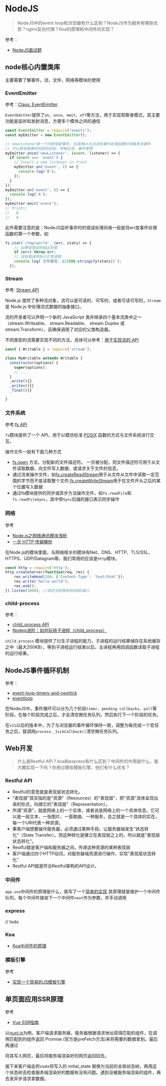 NodeJS
===

> NodeJS中的event loop和浏览器有什么区别？NodeJS作为服务有哪些优势？nginx反向代理？Koa的原理和中间件的实现？

参考：
* [NodeJS面试题](https://github.com/jimuyouyou/node-interview-questions)

## node核心内置类库
主要需要了解事件，流，文件，网络等模块的使用

### EventEmitter
参考：[Class: EventEmitter](https://nodejs.org/api/events.html#events_class_eventemitter)

`EventEmitter`提供了`on`、`once`、`emit`、`off`等方法，用于实现观察者模式，其主要功能是监听和发射消息，方便多个模块之间的通信

```js
const EventEmitter = require("events");
const myEmitter = new EventEmitter();

// newListener是一个内部保留事件，当调用on方法添加事件处理函数时将触发该事件
// 可以用来做事件机制的反射，特殊应用，事件管理
myEmitter.once('newListener', (event, listener) => {
  if (event === 'event') {
    // Insert a new listener in front
    myEmitter.on('event', () => {
      console.log('B');
    });
  }
});
myEmitter.on('event', () => {
  console.log('A');
});
myEmitter.emit('event');
// Prints:
//   B
//   A
```

此外需要注意的是：NodeJS监听事件时的错误处理风格一般是将err放事件处理函数的第一个参数，如
```js
fs.stat('/tmp/world', (err, stats) => {
    // 如果有错误则抛出异常
    if (err) throw err;
    // 没有错误则执行正常逻辑
    console.log(`文件属性: ${JSON.stringify(stats)}`);
  });
```

### Stream
参考: [Stream API](http://nodejs.cn/api/stream.html)

Node.js 提供了多种流对象，流可以是可读的、可写的、或者可读可写的，`Stream`是 Node.js 中处理流式数据的抽象接口。

流的开发者可以声明一个新的 JavaScript 类并继承四个基本流类中之一（stream.Writeable、 stream.Readable、 stream.Duplex 或 stream.Transform），且确保调用了对应的父类构造器。

不同类型的流需要实现不同的方法，具体可以参考：[用于实现流的 API](http://nodejs.cn/api/stream.html#stream_api_for_stream_implementers)
```js
const { Writable } = require('stream');

class MyWritable extends Writable {
  constructor(options) {
    super(options);
    // ...
  }
  _write(){}
  _writev(){} 
  _final(){}

}
```

### 文件系统
参考:[fs API](http://nodejs.cn/api/fs.html)

`fs`模块提供了一个 API，用于以模仿标准 [POSIX](https://zh.wikipedia.org/wiki/%E5%8F%AF%E7%A7%BB%E6%A4%8D%E6%93%8D%E4%BD%9C%E7%B3%BB%E7%BB%9F%E6%8E%A5%E5%8F%A3) 函数的方式与文件系统进行交互。

操作文件一般有下面几种方式
* [fs.open](http://nodejs.cn/api/fs.html#fs_file_descriptors) 方法，分配新的文件描述符。 一旦被分配，则文件描述符可用于从文件读取数据、向文件写入数据、或请求关于文件的信息。
* 通过流来操作文件，如[fs.createReadStream](http://nodejs.cn/api/fs.html#fs_fs_createreadstream_path_options)用于从文件从文件中读取一定范围的字节而不是读取整个文件;[fs.createWriteStream](http://nodejs.cn/api/fs.html#fs_fs_createwritestream_path_options)用于在文件开头之后的某个位置写入数据
* 通过fs模块提供的同步或异步方法操作文件，如`fs.readFile`和`fs.readFileSync`，其中带`Sync`后缀的接口表示同步操作

### 网络
参考
* [Node.js之网络通讯模块浅析](https://segmentfault.com/a/1190000008908077)
* [一次 HTTP 传输解析](https://nodejs.org/zh-cn/docs/guides/anatomy-of-an-http-transaction/)

在Node.js的模块里面，与网络相关的模块有Net、DNS、HTTP、TLS/SSL、HTTPS、UDP/Datagram等，我们常用的应该是`http`模块。

```js
const http = require('http');
http.createServer(function(req, res) {
    res.writeHead(200, {'Content-Type': 'text/html'});
    res.write('hello world');
    res.end();
}).listen(3000); //绑定当前服务到3000端口
```

### child-process
参考：
* [child_process API](http://nodejs.cn/api/child_process.html)
* [Nodejs进阶：如何玩转子进程（child_process）](https://www.cnblogs.com/chyingp/p/node-learning-guide-child_process.html)

`child_process` 模块提供了衍生子进程的能力，子进程的运行结果储存在系统缓存之中（最大200KB），等到子进程运行结束以后，主进程再用回调函数读取子进程的运行结果。

## NodeJS事件循环机制
参考：
* [event-loop-timers-and-nexttick](https://nodejs.org/en/docs/guides/event-loop-timers-and-nexttick/)
* [eventloop](./eventLoop.md)


在NodeJS中，事件循环可以分为几个阶段`timer`、`pending callbacks`、`poll`等阶段，在每个阶段完成之后，才会清空微任务队列，然后执行下一个阶段的任务。

在`v11`以后的版本中，为了与浏览器的事件循环保持一致，调整为每完成一个宏任务之后，就调用`process._tickCallback()`清空微任务队列。


## Web开发
> 什么是Restful API ? koa和express有什么区别？中间件的作用是什么，能大概实现一下吗？你用过哪些模板引擎，他们有什么优劣？

### Restful API
* Restful的意思就是表现层状态转化。
* "表现层"其实指的是"资源"（Resources）的"表现层"，把"资源"具体呈现出来的形式，叫做它的"表现层"（Representation）。
* 所谓"资源"，就是网络上的一个实体，或者说是网络上的一个具体信息。它可以是一段文本、一张图片、一首歌曲、一种服务，总之就是一个具体的实在，每一个URI代表一种资源。
* 果客户端想要操作服务器，必须通过某种手段，让服务器端发生"状态转化"（State Transfer）。而这种转化是建立在表现层之上的，所以就是"表现层状态转化"。
* Restful就是客户端和服务器之间，传递这种资源的某种表现层
* 客户端通过四个HTTP动词，对服务器端资源进行操作，实现"表现层状态转化"
* Restful API就是符合Restful架构的API设计。

### 中间件
`app.use`中间件的原理是什么，我写了一个[简单的实现](https://github.com/tangxiangmin/JSMagic/tree/master/Middleware)
其原理就是维护一个中间件队列，每个中间件接收下一个中间件`next`作为参数，并手动调用

### express
// todo


### Koa
* [Koa中间件的原理](https://www.shymean.com/article/koa%E4%B8%AD%E9%97%B4%E4%BB%B6%E5%AF%BC%E8%87%B4%E6%8E%A5%E5%8F%A3404%E7%9A%84%E9%97%AE%E9%A2%98)

### 模板引擎
参考
* [实现一个简易的JS模板引擎](https://www.shymean.com/article/%E5%AE%9E%E7%8E%B0%E4%B8%80%E4%B8%AA%E7%AE%80%E6%98%93%E7%9A%84JS%E6%A8%A1%E6%9D%BF%E5%BC%95%E6%93%8E)

## 单页面应用SSR原理
参考
* [Vue SSR指南](https://ssr.vuejs.org/zh/#%E4%BB%80%E4%B9%88%E6%98%AF%E6%9C%8D%E5%8A%A1%E5%99%A8%E7%AB%AF%E6%B8%B2%E6%9F%93-ssr-%EF%BC%9F)

以[nuxt.js](https://zh.nuxtjs.org/)为例，客户端请求服务器，服务器根据请求地址获得匹配的组件，在调用匹配到的组件返回 Promise (官方是preFetch方法)来将需要的数据拿到。最后再通过

<script>window.__initial_state=data</script>
将其写入网页，最后将服务端渲染好的网页返回回去。

接下来客户端会将vuex将写入的 initial_state 替换为当前的全局状态树，再用这个状态树去检查服务端渲染好的数据有没有问题。遇到没被服务端渲染的组件，再去发异步请求拿数据。
